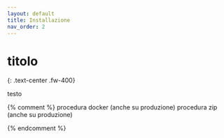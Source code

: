 ```yaml
---
layout: default
title: Installazione
nav_order: 2
---
```


# titolo
{: .text-center .fw-400}

testo

{% comment %}
  procedura docker (anche su produzione)
  procedura zip (anche su produzione)
  
{% endcomment %}
